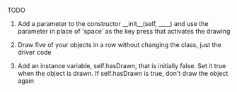 TODO

1. Add a parameter to the constructor \_\_init\_\_(self, ____) and use the parameter in place of 'space' as the key press that activates the drawing

2. Draw five of your objects in a row without changing the class, just the driver code

3. Add an instance variable, self.hasDrawn, that is initially false. Set it true when the object is drawn. If self.hasDrawn is true, don't draw the object again